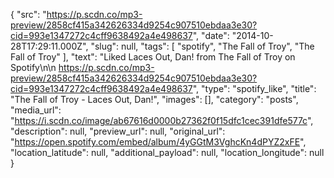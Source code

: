 {
  "src": "https://p.scdn.co/mp3-preview/2858cf415a342626334d9254c907510ebdaa3e30?cid=993e1347272c4cff9638492a4e498637",
  "date": "2014-10-28T17:29:11.000Z",
  "slug": null,
  "tags": [
    "spotify",
    "The Fall of Troy",
    "The Fall of Troy"
  ],
  "text": "Liked Laces Out, Dan! from The Fall of Troy on Spotify\n\n https://p.scdn.co/mp3-preview/2858cf415a342626334d9254c907510ebdaa3e30?cid=993e1347272c4cff9638492a4e498637",
  "type": "spotify_like",
  "title": "The Fall of Troy - Laces Out, Dan!",
  "images": [],
  "category": "posts",
  "media_url": "https://i.scdn.co/image/ab67616d0000b27362f0f15dfc1cec391dfe577c",
  "description": null,
  "preview_url": null,
  "original_url": "https://open.spotify.com/embed/album/4yGGtM3VghcKn4dPYZ2xFE",
  "location_latitude": null,
  "additional_payload": null,
  "location_longitude": null
}